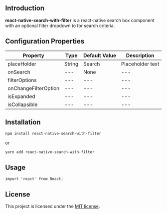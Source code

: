 ## Introduction
**react-native-search-with-filter** is a react-native search box component with an optional filter dropdown to for search criteria.

## Configuration Properties

| Property | Type | Default Value | Description |
|---|---|---|---|
|placeHolder|String|Search|Placeholder text|
|onSearch|---|None|---|---|
|filterOptions|---|---|---|
|onChangeFilterOption|---|---|---|
|isExpanded|---|---|---|
|isCollapsible|---|---|---|

## Installation

```
npm install react-native-search-with-filter
```

or

```
yarn add react-native-search-with-filter
```

## Usage
```
import 'react' from React;
```

## License

This project is licensed under the [MIT license](https://github.com/bhagyeshjain/react-native-search-with-filter/blob/main/LICENSE).